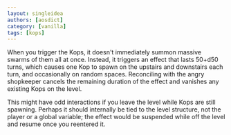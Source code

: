 ```yaml
---
layout: singleidea
authors: [aosdict]
category: [vanilla]
tags: [kops]
---
```

When you trigger the Kops, it doesn't immediately summon massive swarms of them all at once. Instead, it triggers an effect that lasts 50+d50 turns, which causes one Kop to spawn on the upstairs and downstairs each turn, and occasionally on random spaces. Reconciling with the angry shopkeeper cancels the remaining duration of the effect and vanishes any existing Kops on the level.

This might have odd interactions if you leave the level while Kops are still spawning. Perhaps it should internally be tied to the level structure, not the player or a global variable; the effect would be suspended while off the level and resume once you reentered it.
